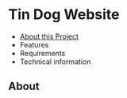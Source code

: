 # Tin Dog Website
* [About this Project](About)
* Features
* Requirements
* Technical information
## About

